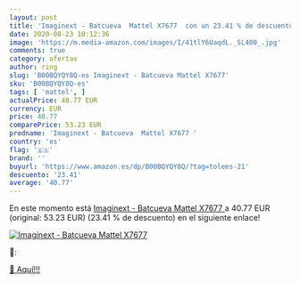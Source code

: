 ```yaml
---
layout: post
title: 'Imaginext - Batcueva  Mattel X7677  con un 23.41 % de descuento'
date: 2020-08-23 10:12:36
image: 'https://m.media-amazon.com/images/I/41tlY6UaqdL._SL400_.jpg'
comments: true
category: ofertas
author: ring
slug: 'B00BQYQY8Q-es Imaginext - Batcueva Mattel X7677'
sku: 'B00BQYQY8Q-es'
tags: [ 'mattel', ]
actualPrice: 40.77 EUR
currency: EUR
price: 40.77
comparePrice: 53.23 EUR
prodname: 'Imaginext - Batcueva  Mattel X7677 '
country: 'es'
flag: '🇪🇸'
brand: ''
buyurl: 'https://www.amazon.es/dp/B00BQYQY8Q/?tag=tolees-21'
descuento: '23.41'
average: '40.77'
---
```


En este momento está [Imaginext - Batcueva  Mattel X7677 ](https://www.amazon.es/dp/B00BQYQY8Q/?tag=tolees-21) a 40.77 EUR (original: 53.23 EUR) (23.41 %  de descuento) en el siguiente enlace!

[![Imaginext - Batcueva  Mattel X7677 ](https://m.media-amazon.com/images/I/41tlY6UaqdL._SL400_.jpg)](https://www.amazon.es/dp/B00BQYQY8Q/?tag=tolees-21)

🔎:


[🛒 Aquí!!!](https://www.amazon.es/dp/B00BQYQY8Q/?tag=tolees-21)
